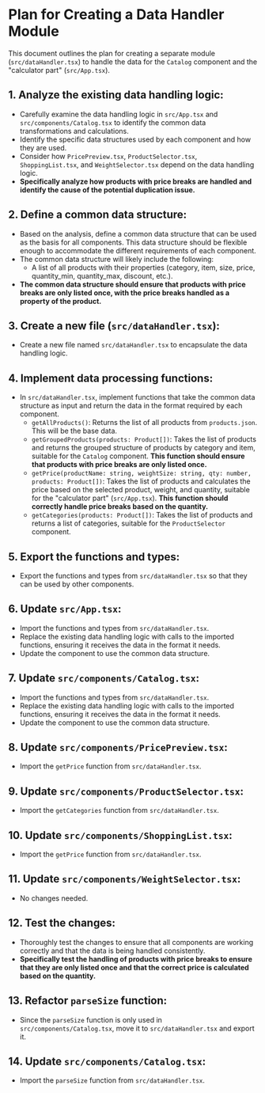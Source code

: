 # Plan for Creating a Data Handler Module

This document outlines the plan for creating a separate module (`src/dataHandler.tsx`) to handle the data for the `Catalog` component and the "calculator part" (`src/App.tsx`).

## 1. Analyze the existing data handling logic:

*   Carefully examine the data handling logic in `src/App.tsx` and `src/components/Catalog.tsx` to identify the common data transformations and calculations.
*   Identify the specific data structures used by each component and how they are used.
*   Consider how `PricePreview.tsx`, `ProductSelector.tsx`, `ShoppingList.tsx`, and `WeightSelector.tsx` depend on the data handling logic.
*   **Specifically analyze how products with price breaks are handled and identify the cause of the potential duplication issue.**

## 2. Define a common data structure:

*   Based on the analysis, define a common data structure that can be used as the basis for all components. This data structure should be flexible enough to accommodate the different requirements of each component.
*   The common data structure will likely include the following:
    *   A list of all products with their properties (category, item, size, price, quantity_min, quantity_max, discount, etc.).
*   **The common data structure should ensure that products with price breaks are only listed once, with the price breaks handled as a property of the product.**

## 3. Create a new file (`src/dataHandler.tsx`):

*   Create a new file named `src/dataHandler.tsx` to encapsulate the data handling logic.

## 4. Implement data processing functions:

*   In `src/dataHandler.tsx`, implement functions that take the common data structure as input and return the data in the format required by each component.
    *   `getAllProducts()`: Returns the list of all products from `products.json`. This will be the base data.
    *   `getGroupedProducts(products: Product[])`: Takes the list of products and returns the grouped structure of products by category and item, suitable for the `Catalog` component. **This function should ensure that products with price breaks are only listed once.**
    *   `getPrice(productName: string, weightSize: string, qty: number, products: Product[])`: Takes the list of products and calculates the price based on the selected product, weight, and quantity, suitable for the "calculator part" (`src/App.tsx`). **This function should correctly handle price breaks based on the quantity.**
    *   `getCategories(products: Product[])`: Takes the list of products and returns a list of categories, suitable for the `ProductSelector` component.

## 5. Export the functions and types:

*   Export the functions and types from `src/dataHandler.tsx` so that they can be used by other components.

## 6. Update `src/App.tsx`:

*   Import the functions and types from `src/dataHandler.tsx`.
*   Replace the existing data handling logic with calls to the imported functions, ensuring it receives the data in the format it needs.
*   Update the component to use the common data structure.

## 7. Update `src/components/Catalog.tsx`:

*   Import the functions and types from `src/dataHandler.tsx`.
*   Replace the existing data handling logic with calls to the imported functions, ensuring it receives the data in the format it needs.
*   Update the component to use the common data structure.

## 8. Update `src/components/PricePreview.tsx`:

*   Import the `getPrice` function from `src/dataHandler.tsx`.

## 9. Update `src/components/ProductSelector.tsx`:

*   Import the `getCategories` function from `src/dataHandler.tsx`.

## 10. Update `src/components/ShoppingList.tsx`:

*   Import the `getPrice` function from `src/dataHandler.tsx`.

## 11. Update `src/components/WeightSelector.tsx`:

*   No changes needed.

## 12. Test the changes:

*   Thoroughly test the changes to ensure that all components are working correctly and that the data is being handled consistently.
*   **Specifically test the handling of products with price breaks to ensure that they are only listed once and that the correct price is calculated based on the quantity.**

## 13. Refactor `parseSize` function:

*   Since the `parseSize` function is only used in `src/components/Catalog.tsx`, move it to `src/dataHandler.tsx` and export it.

## 14. Update `src/components/Catalog.tsx`:

*   Import the `parseSize` function from `src/dataHandler.tsx`.